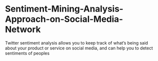 # Sentiment-Mining-Analysis-Approach-on-Social-Media-Network
Twitter sentiment analysis allows you to keep track of what’s being said about your product or service on social media, and can help you to detect sentiments of peoples
